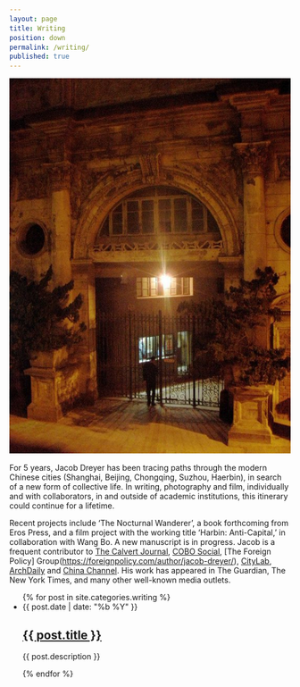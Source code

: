 ```yaml
---
layout: page
title: Writing
position: down
permalink: /writing/
published: true
---
```


![writing by jacob dreyer](/images/writing.jpg)

For 5 years, Jacob Dreyer has been tracing paths through the modern Chinese cities (Shanghai, Beijing, Chongqing, Suzhou, Haerbin), in search of a new form of collective life. In writing, photography and film, individually and with collaborators, in and outside of academic institutions, this itinerary could continue for a lifetime. 

Recent projects include &lsquo;The Nocturnal Wanderer&rsquo;, a book forthcoming from Eros Press, and a film project with the working title &lsquo;Harbin: Anti-Capital,&rsquo; in collaboration with Wang Bo. A new manuscript is in progress. Jacob is a frequent contributor to [The Calvert Journal](https://www.calvertjournal.com/contributors/show/2761/jacob-dreyer), [COBO Social](https://www.cobosocial.com/user/jacobdreyer/), [The Foreign Policy] Group(https://foreignpolicy.com/author/jacob-dreyer/), [CityLab](https://www.citylab.com/authors/jacob-dreyer/), [ArchDaily](https://www.archdaily.com/author/jacob-dreyer) and [China Channel](https://chinachannel.org/author/jacob-dreyer/). His work has appeared in The Guardian, The New York Times, and many other well-known media outlets. 

<html>
  <ul class="post-list">
    {% for post in site.categories.writing %}
      <li>
        <span class="post-meta">{{ post.date | date: "%b %Y" }}</span>
        <h2>
          <a class="post-link" href="{% if post.layout == "link" %}{{ post.hyperlink }}{% else %}{{ post.url | prepend: site.baseurl }}{% endif %}">{{ post.title }}</a>
        </h2>
        <p>{{ post.description }}</p>
      </li>
    {% endfor %}
  </ul>

  </html>
